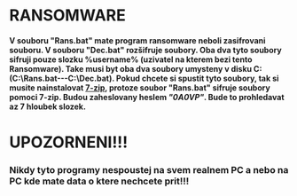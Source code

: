 # RANSOMWARE
#### V souboru "Rans.bat" mate program ransomware neboli zasifrovani souboru. V souboru "Dec.bat" rozšifruje soubory. Oba dva tyto soubory sifruji pouze slozku %username% (uzivatel na kterem bezi tento Ransomware). Take musi byt oba dva soubory umysteny v disku C: (C:\\Rans.bat---C:\\Dec.bat). Pokud chcete si spustit tyto soubory, tak si musite nainstalovat **[7-zip](https://www.7-zip.org/)**, protoze soubor "Rans.bat" sifruje soubory pomoci 7-zip. Budou zaheslovany heslem ***"0A0VP"***. Bude to prohledavat az 7 hloubek slozek.

# UPOZORNENI!!!
### Nikdy tyto programy nespoustej na svem realnem PC a nebo na PC kde mate data o ktere nechcete prit!!!